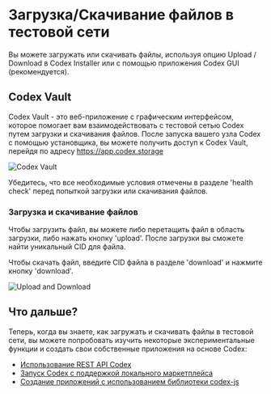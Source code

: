 # Загрузка/Скачивание файлов в тестовой сети

Вы можете загружать или скачивать файлы, используя опцию Upload / Download в Codex Installer или с помощью приложения Codex GUI (рекомендуется).

## Codex Vault

Codex Vault - это веб-приложение с графическим интерфейсом, которое помогает вам взаимодействовать с тестовой сетью Codex путем загрузки и скачивания файлов. После запуска вашего узла Codex с помощью установщика, вы можете получить доступ к Codex Vault, перейдя по адресу https://app.codex.storage

![Codex Vault](/learn/codex-vault.png)

Убедитесь, что все необходимые условия отмечены в разделе 'health check' перед попыткой загрузки или скачивания файлов.

### Загрузка и скачивание файлов

Чтобы загрузить файл, вы можете либо перетащить файл в область загрузки, либо нажать кнопку 'upload'. После загрузки вы сможете найти уникальный CID для файла.

Чтобы скачать файл, введите CID файла в разделе 'download' и нажмите кнопку 'download'.

![Upload and Download](/learn/upload-download.png)

## Что дальше?

Теперь, когда вы знаете, как загружать и скачивать файлы в тестовой сети, вы можете попробовать изучить некоторые экспериментальные функции и создать свои собственные приложения на основе Codex:

- [Использование REST API Codex](/learn/using)
- [Запуск Codex с поддержкой локального маркетплейса](/learn/local-marketplace)
- [Создание приложений с использованием библиотеки codex-js](https://github.com/codex-storage/codex-js)
